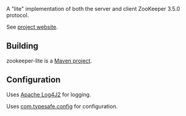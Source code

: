 A "lite" implementation of both the server and client ZooKeeper 3.5.0 protocol.

See [project website](http://lisaglendenning.github.io/zookeeper-lite).

## Building

zookeeper-lite is a [Maven project](http://maven.apache.org/).

## Configuration

Uses [Apache Log4J2](http://logging.apache.org/log4j/2.x/) for logging.

Uses [com.typesafe.config](https://github.com/typesafehub/config) for configuration. 

